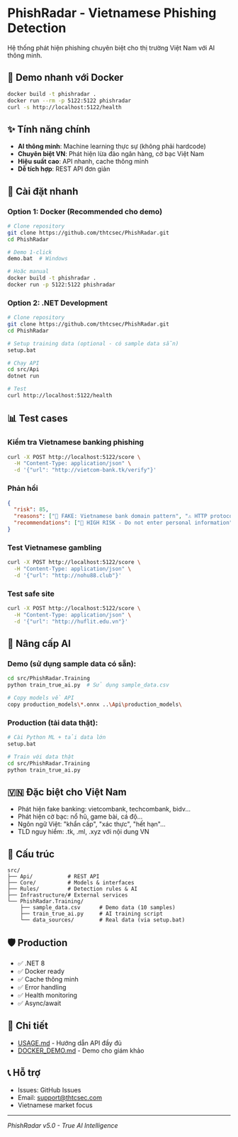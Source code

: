 # PhishRadar - Vietnamese Phishing Detection

Hệ thống phát hiện phishing chuyên biệt cho thị trường Việt Nam với AI thông minh.

## 🐳 **Demo nhanh với Docker**

```bash
docker build -t phishradar .
docker run --rm -p 5122:5122 phishradar
curl -s http://localhost:5122/health
```

## ✨ Tính năng chính

- **AI thông minh**: Machine learning thực sự (không phải hardcode)
- **Chuyên biệt VN**: Phát hiện lừa đảo ngân hàng, cờ bạc Việt Nam
- **Hiệu suất cao**: API nhanh, cache thông minh
- **Dễ tích hợp**: REST API đơn giản

## 🚀 Cài đặt nhanh

### Option 1: Docker (Recommended cho demo)
```bash
# Clone repository
git clone https://github.com/thtcsec/PhishRadar.git
cd PhishRadar

# Demo 1-click
demo.bat  # Windows

# Hoặc manual
docker build -t phishradar .
docker run -p 5122:5122 phishradar
```

### Option 2: .NET Development
```bash
# Clone repository
git clone https://github.com/thtcsec/PhishRadar.git
cd PhishRadar

# Setup training data (optional - có sample data sẵn)
setup.bat

# Chạy API
cd src/Api
dotnet run

# Test
curl http://localhost:5122/health
```

## 📊 Test cases

### Kiểm tra Vietnamese banking phishing
```bash
curl -X POST http://localhost:5122/score \
  -H "Content-Type: application/json" \
  -d '{"url": "http://vietcom-bank.tk/verify"}'
```

### Phản hồi
```json
{
  "risk": 85,
  "reasons": ["🚨 FAKE: Vietnamese bank domain pattern", "⚠️ HTTP protocol"],
  "recommendations": ["🚨 HIGH RISK - Do not enter personal information"]
}
```

### Test Vietnamese gambling
```bash
curl -X POST http://localhost:5122/score \
  -H "Content-Type: application/json" \
  -d '{"url": "http://nohu88.club"}'
```

### Test safe site
```bash
curl -X POST http://localhost:5122/score \
  -H "Content-Type: application/json" \
  -d '{"url": "http://huflit.edu.vn"}'
```

## 🤖 Nâng cấp AI

### Demo (sử dụng sample data có sẵn):
```bash
cd src/PhishRadar.Training
python train_true_ai.py  # Sử dụng sample_data.csv

# Copy models về API
copy production_models\*.onnx ..\Api\production_models\
```

### Production (tải data thật):
```bash
# Cài Python ML + tải data lớn
setup.bat

# Train với data thật
cd src/PhishRadar.Training
python train_true_ai.py
```

## 🇻🇳 Đặc biệt cho Việt Nam

- Phát hiện fake banking: vietcombank, techcombank, bidv...
- Phát hiện cờ bạc: nổ hũ, game bài, cá độ...
- Ngôn ngữ Việt: "khẩn cấp", "xác thực", "hết hạn"...
- TLD nguy hiểm: .tk, .ml, .xyz với nội dung VN

## 📁 Cấu trúc

```
src/
├── Api/           # REST API
├── Core/          # Models & interfaces  
├── Rules/         # Detection rules & AI
├── Infrastructure/# External services
└── PhishRadar.Training/  
    ├── sample_data.csv      # Demo data (10 samples)
    ├── train_true_ai.py     # AI training script
    └── data_sources/        # Real data (via setup.bat)
```

## 🛡️ Production

- ✅ .NET 8
- ✅ Docker ready
- ✅ Cache thông minh
- ✅ Error handling
- ✅ Health monitoring
- ✅ Async/await

## 📖 Chi tiết

- [USAGE.md](USAGE.md) - Hướng dẫn API đầy đủ
- [DOCKER_DEMO.md](DOCKER_DEMO.md) - Demo cho giám khảo

## 📞 Hỗ trợ

- Issues: GitHub Issues
- Email: support@thtcsec.com
- Vietnamese market focus

---
*PhishRadar v5.0 - True AI Intelligence*